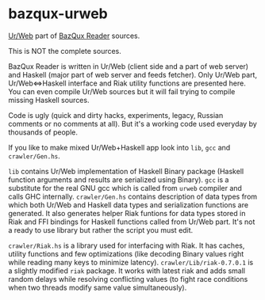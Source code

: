 bazqux-urweb
============

<a href="http://www.impredicative.com/ur/">Ur/Web</a> part of <a href="https://bazqux.com">BazQux Reader</a> sources.

This is NOT the complete sources.

BazQux Reader is written in Ur/Web (client side and a part of web server) and Haskell (major part of web server and feeds fetcher). Only Ur/Web part, Ur/Web<=>Haskell interface and Riak utility functions are presented here. You can even compile Ur/Web sources but it will fail trying to compile missing Haskell sources.

Code is ugly (quick and dirty hacks, experiments, legacy, Russian comments or no comments at all). But it's a working code used everyday by thousands of people.

If you like to make mixed Ur/Web+Haskell app look into `lib`, `gcc` and `crawler/Gen.hs`.

`lib` contains Ur/Web implementation of Haskell Binary package (Haskell function arguments and results are serialized using Binary). `gcc` is a substitute for the real GNU gcc which is called from `urweb` compiler and calls GHC internally. `crawler/Gen.hs` contains description of data types from which both Ur/Web and Haskell data types and serialization functions are generated. It also generates helper Riak funtions for data types stored in Riak and FFI bindings for Haskell functions called from Ur/Web part. It's not a ready to use library but rather the script you must edit.

`crawler/Riak.hs` is a library used for interfacing with Riak. It has caches, utility functions and few optimizations (like decoding Binary values right while reading many keys to minimize latency). `crawler/Lib/riak-0.7.0.1` is a slightly modified `riak` package. It works with latest riak and adds small random delays while resolving conflicting values (to fight race conditions when two threads modify same value simultaneously).
